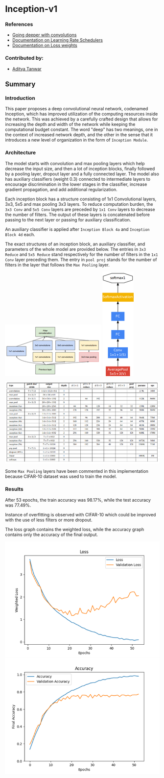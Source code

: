 # Inception-v1

### References
* [Going deeper with convolutions](https://arxiv.org/pdf/1409.4842.pdf)
* [Documentation on Learning Rate Schedulers](https://keras.io/api/callbacks/learning_rate_scheduler/)
* [Documentation on Loss weights](https://keras.io/api/models/model_training_apis/#compile-method)
### Contributed by:
* [Aditya Tanwar](https://github.com/cliche-niche/)

## Summary

### Introduction
This paper proposes a deep convolutional neural network, codenamed Inception, which has improved utilization of the computing resources inside the network. This was achieved by a carefully crafted design that allows for increasing the depth and width of the network while keeping the computational budget constant.
The word "deep" has two meanings, one in the context of increased network depth, and the other in the sense that it introduces a new level of organization in the form of `Inception Module`.

### Architecture
The model starts with convolution and max pooling layers which help decrease the input size, and then a lot of inception blocks, finally followed by a pooling layer, dropout layer and a fully connected layer. The model also has auxiliary classifiers (weight 0.3) connected to intermediate layers to encourage discrimination in the lower stages in the classifier, increase gradient propagation, and add additional regularization.

Each inception block has a structure consisting of 1x1 Convolutional layers, 3x3, 5x5 and max pooling 3x3 layers.
To reduce computation burden, the `3x3 Conv` and `5x5 Conv` layers are preceded by `1x1 Conv` layers to decrease the number of filters. The output of these layers is concatenated before passing to the next layer or passing for auxiliary classification.

An auxiliary classifier is applied after `Inception Block 4a` and `Inception Block 4d` each. 

The exact structures of an inception block, an auxiliary classifier, and parameters of the whole model are provided below. The entries in `3x3 Reduce` and `5x5 Reduce` stand respectively for the number of filters in the `1x1 Conv` layer preceding them. The entry in `pool proj` stands for the number of filters in the layer that follows the `Max Pooling` layer.


<img src ="./assets/block.PNG" title="Inception Block"> <img src ="./assets/auxiliary.PNG" title="Auxiliary Classifier">

<img src ="./assets/parameters.PNG" title="Parameters">

Some `Max Pooling` layers have been commented in this implementation because CIFAR-10 dataset was used to train the model.

### Results
After 53 epochs, the train accuracy was 98.17%, while the test accuracy was 77.49%.

Instance of overfitting is observed with CIFAR-10 which could be improved with the use of less filters or more dropout.

The loss graph contains the weighted loss, while the accuracy graph contains only the accuracy of the final output.

<img src ="./assets/loss.png" title="Loss"> <img src ="./assets/accuracy.png" title="Accuracy">